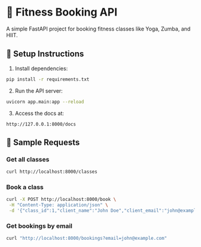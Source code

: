 # 🧪 Fitness Booking API

A simple FastAPI project for booking fitness classes like Yoga, Zumba, and HIIT.

## 🚀 Setup Instructions

1. Install dependencies:
```bash
pip install -r requirements.txt
```

2. Run the API server:
```bash
uvicorn app.main:app --reload
```

3. Access the docs at:
```
http://127.0.0.1:8000/docs
```

## 📌 Sample Requests

### Get all classes
```bash
curl http://localhost:8000/classes
```

### Book a class
```bash
curl -X POST http://localhost:8000/book \
 -H "Content-Type: application/json" \
 -d '{"class_id":1,"client_name":"John Doe","client_email":"john@example.com"}'
```

### Get bookings by email
```bash
curl "http://localhost:8000/bookings?email=john@example.com"
```
